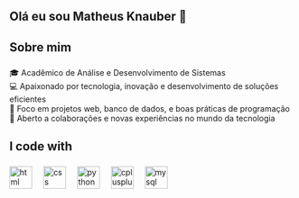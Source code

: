 ## Olá eu sou Matheus Knauber 👋


###



###

<h2 align="left">Sobre mim</h2>

###

<p align="left"> 🎓 Acadêmico de Análise e Desenvolvimento de Sistemas <br>💻 Apaixonado por tecnologia, inovação e desenvolvimento de soluções eficientes <br> 🔧 Foco em projetos web, banco de dados, e boas práticas de programação <br>🤝 Aberto a colaborações e novas experiências no mundo da tecnologia </p>

###

<h2 align="left">I code with</h2>

###

<div align="left">
<img src="https://cdn.jsdelivr.net/gh/devicons/devicon/icons/html5/html5-original.svg" height="40" alt="html logo" />
<img width="12" />
<img src="https://cdn.jsdelivr.net/gh/devicons/devicon/icons/css3/css3-original.svg" height="40" alt="css logo" />
<img width="12" />
<img src="https://cdn.jsdelivr.net/gh/devicons/devicon/icons/python/python-original.svg" height="40" alt="python logo" />
<img width="12" />
<img src="https://cdn.jsdelivr.net/gh/devicons/devicon/icons/cplusplus/cplusplus-original.svg" height="40" alt="cplusplus logo" />
<img width="12" />
<img src="https://cdn.jsdelivr.net/gh/devicons/devicon/icons/mysql/mysql-original.svg" height="40" alt="mysql logo" />
<img width="12" />



</div>

###
